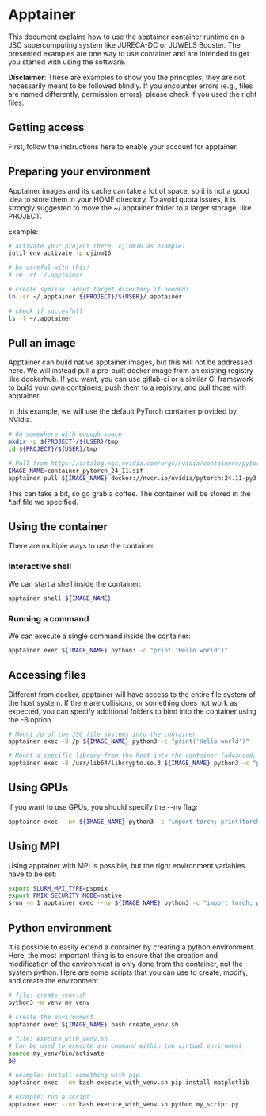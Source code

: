 # Apptainer

This document explains how to use the apptainer container runtime on a JSC supercomputing system like JURECA-DC or JUWELS Booster. The presented examples are one way to use container and are intended to get you started with using the software.

**Disclaimer**: These are examples to show you the principles, they are not necessarily meant to be followed blindly. If you encounter errors (e.g., files are named differently, permission errors), please check if you used the right files.

## Getting access

First, follow the instructions here to enable your account for apptainer.

## Preparing your environment

Apptainer images and its cache can take a lot of space, so it is not a good idea to store them in your HOME directory. To avoid quota issues, it is strongly suggested to move the ~/.apptainer folder to a larger storage, like PROJECT.

Example:
```bash
# activate your project (here, cjinm16 as example)
jutil env activate -p cjinm16

# be careful with this!
# rm -rf ~/.apptainer

# create symlink (adapt target directory if needed)
ln -sr ~/.apptainer ${PROJECT}/${USER}/.apptainer

# check if succesfull
ls -l ~/.apptainer
```

## Pull an image

Apptainer can build native apptainer images, but this will not be addressed here. We will instead pull a pre-built docker image from an existing registry like dockerhub. If you want, you can use gitlab-ci or a similar CI framework to build your own containers, push them to a registry, and pull those with apptainer.

In this example, we will use the default PyTorch container provided by NVidia.

```bash
# Go somewhere with enough space
mkdir -p ${PROJECT}/${USER}/tmp
cd ${PROJECT}/${USER}/tmp

# Pull from https://catalog.ngc.nvidia.com/orgs/nvidia/containers/pytorch
IMAGE_NAME=container_pytorch_24_11.sif
apptainer pull ${IMAGE_NAME} docker://nvcr.io/nvidia/pytorch:24.11-py3
```

This can take a bit, so go grab a coffee. The container will be stored in the *.sif file we specified.

## Using the container

There are multiple ways to use the container.

### Interactive shell

We can start a shell inside the container:
```bash
apptainer shell ${IMAGE_NAME}
```

### Running a command

We can execute a single command inside the container:
```bash
apptainer exec ${IMAGE_NAME} python3 -c "print('Hello world')"
```

## Accessing files

Different from docker, apptainer will have access to the entire file system of the host system. If there are collisions, or something does not work as expected, you can specify additional folders to bind into the container using the -B option.

```bash
# Mount /p of the JSC file systems into the container
apptainer exec -B /p ${IMAGE_NAME} python3 -c "print('Hello world')"

# Mount a specific library from the host into the container (advanced, only use if you know what you are doing)
apptainer exec -B /usr/lib64/libcrypto.so.3 ${IMAGE_NAME} python3 -c "print('Hello world')"
```

## Using GPUs

If you want to use GPUs, you should specify the --nv flag:
```bash
apptainer exec --nv ${IMAGE_NAME} python3 -c "import torch; print(torch.cuda.is_available())"
```

## Using MPI

Using apptainer with MPI is possible, but the right environment variables have to be set:
```bash
export SLURM_MPI_TYPE=pspmix
export PMIX_SECURITY_MODE=native
srun -n 1 apptainer exec --nv ${IMAGE_NAME} python3 -c "import torch; print(torch.cuda.is_available())"
```

## Python environment

It is possible to easily extend a container by creating a python environment. Here, the most important thing is to ensure that the creation and modification of the environment is only done from the container, not the system python. Here are some scripts that you can use to create, modify, and create the environment.

```bash
# file: create_venv.sh
python3 -m venv my_venv

# create the environment
apptainer exec ${IMAGE_NAME} bash create_venv.sh

# file: execute_with_venv.sh
# Can be used to execute any command within the virtual enviroment
source my_venv/bin/activate
$@

# example: install something with pip
apptainer exec --nv bash execute_with_venv.sh pip install matplotlib

# example: run a script
apptainer exec --nv bash execute_with_venv.sh python my_script.py
```
